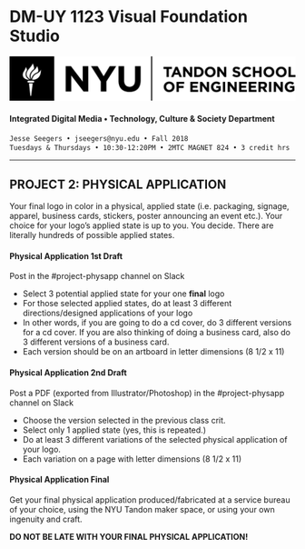 # DM-UY 1123 Visual Foundation Studio
![NYU](nyu_soe_logo.png)
#### Integrated Digital Media • Technology, Culture & Society Department 
    Jesse Seegers • jseegers@nyu.edu • Fall 2018 
    Tuesdays & Thursdays • 10:30-12:20PM • 2MTC MAGNET 824 • 3 credit hrs
---


## PROJECT 2: PHYSICAL APPLICATION 
Your final logo in color in a physical, applied state (i.e. packaging, signage, apparel, business cards, stickers, poster announcing an event etc.). Your choice for your logo’s applied state is up to you. You decide. There are literally hundreds of possible applied states. 

#### Physical Application 1st Draft    
Post in the #project-physapp channel on Slack

* Select 3 potential applied state for your one **final** logo
* For those selected applied states, do at least 3 different directions/designed applications of your logo
* In other words, if you are going to do a cd cover, do 3 different versions for a cd cover. If you are also thinking of doing a business card, also do 3 different versions of a business card. 
* Each version should be on an artboard in letter dimensions (8 1/2 x 11)

#### Physical Application 2nd Draft    
Post a PDF (exported from Illustrator/Photoshop) in the #project-physapp channel on Slack

* Choose the version selected in the previous class crit.
* Select only 1 applied state (yes, this is repeated.)
* Do at least 3 different variations of the selected physical application of your logo. 
* Each variation on a page with letter dimensions (8 1/2 x 11)

#### Physical Application Final    
Get your final physical application produced/fabricated at a service bureau of your choice, using the NYU Tandon maker space, or using your own ingenuity and craft.

**DO NOT BE LATE WITH YOUR FINAL PHYSICAL APPLICATION!**




